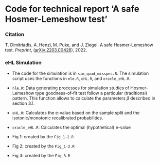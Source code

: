 Code for technical report ‘A safe Hosmer-Lemeshow test’
================

### Citation

T. Dimitriadis, A. Henzi, M. Puke, and J. Ziegel. A safe Hosmer-Lemeshow
test. *Preprint*,
([arXiv:2203.00426](https://doi.org/10.48550/arXiv.2203.00426)), 2022.

### eHL Simulation

-   The code for the simulation is in `sim_quad_misspec.R`. The
    simulation script uses the functions in `nle.R`, `eHL.R`, and
    `oracle_eHL.R`.

-   `nle.R`: Data generating processes for simulation studies of
    Hosmer-Lemeshow type goodness-of-fit test follow a particular
    (traditional) pattern. This function allows to calculate the
    parameters *β* described in section 3.1.

-   `eHL.R`: Calculates the e-value based on the sample split and the
    isotonic/monotonic recalibrated probabilities.

-   `oracle_eHL.R`: Calculates the optimal (hypothetical) e-value

-   Fig 1: created by the `Fig_1-2.R`

-   Fig 2: created by the `Fig_1-2.R`

-   Fig 3: created by the `Fig_3.R`
